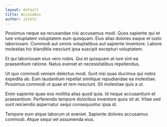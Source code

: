 ```yaml
---
layout: default
title: Accusamus
author: jstotz
---
```


Possimus neque ea recusandae nisi accusamus modi. Quos sapiente qui et iure voluptatem voluptatem eum quisquam. Eius alias dolores eaque et iusto laboriosam. Commodi aut omnis voluptatibus aut sapiente inventore. Labore molestias hic blanditiis nesciunt ipsa suscipit excepturi voluptatem.

Et qui laboriosam eius vero nobis. Qui et quisquam at iure sint ea praesentium ratione. Natus eveniet et necessitatibus repellendus.

Ut quo commodi veniam delectus modi. Sunt nisi quas ducimus qui nobis expedita ab. Eum laudantium repellat similique repudiandae ea molestiae. Possimus commodi ut quae et rem nesciunt. Sit molestiae quis a ut.

Enim sapiente quae eos mollitia alias quod quia. Id neque accusantium et praesentium. Perferendis tempore doloribus inventore quos sit at. Vitae sed sunt reiciendis aspernatur sequi consequuntur ipsa id.

Tempore eum atque laborum ut eveniet. Sapiente dolores accusamus commodi. Atque sequi vel assumenda eius.
